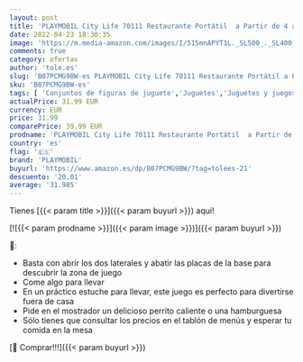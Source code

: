 ```yaml
---
layout: post
title: 'PLAYMOBIL City Life 70111 Restaurante Portátil  a Partir de 4 años'
date: 2022-04-23 18:30:35
image: 'https://m.media-amazon.com/images/I/515mnAPYT1L._SL500_._SL400_.jpg'
comments: true
category: ofertas
author: 'tole.es'
slug: 'B07PCMG9BW-es PLAYMOBIL City Life 70111 Restaurante Portátil a Partir de...'
sku: 'B07PCMG9BW-es'
tags: [ 'Conjuntos de figuras de juguete','Juguetes','Juguetes y juegos','Muñecos y figuras','playmobil','🇪🇸', ]
actualPrice: 31.99 EUR
currency: EUR
price: 31.99
comparePrice: 39.99 EUR
prodname: 'PLAYMOBIL City Life 70111 Restaurante Portátil  a Partir de 4 años'
country: 'es'
flag: '🇪🇸'
brand: 'PLAYMOBIL'
buyurl: 'https://www.amazon.es/dp/B07PCMG9BW/?tag=tolees-21'
descuento: '20.01'
average: '31.985'
---
```


Tienes [{{< param title >}}]({{< param buyurl >}}) aqui!

[![{{< param prodname >}}]({{< param image >}})]({{< param buyurl >}})

🔎:

- Basta con abrir los dos laterales y abatir las placas de la base para descubrir la zona de juego
- Come algo para llevar
- En un práctico estuche para llevar, este juego es perfecto para divertirse fuera de casa
- Pide en el mostrador un delicioso perrito caliente o una hamburguesa
- Sólo tienes que consultar los precios en el tablón de menús y esperar tu comida en la mesa

[🛒 Comprar!!!]({{< param buyurl >}})

